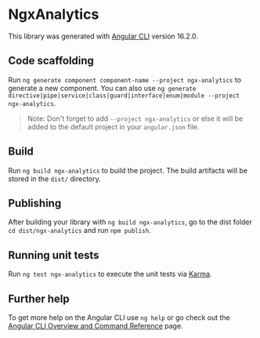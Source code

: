 # NgxAnalytics

This library was generated with [Angular CLI](https://github.com/angular/angular-cli) version 16.2.0.

## Code scaffolding

Run `ng generate component component-name --project ngx-analytics` to generate a new component. You can also use `ng generate directive|pipe|service|class|guard|interface|enum|module --project ngx-analytics`.
> Note: Don't forget to add `--project ngx-analytics` or else it will be added to the default project in your `angular.json` file. 

## Build

Run `ng build ngx-analytics` to build the project. The build artifacts will be stored in the `dist/` directory.

## Publishing

After building your library with `ng build ngx-analytics`, go to the dist folder `cd dist/ngx-analytics` and run `npm publish`.

## Running unit tests

Run `ng test ngx-analytics` to execute the unit tests via [Karma](https://karma-runner.github.io).

## Further help

To get more help on the Angular CLI use `ng help` or go check out the [Angular CLI Overview and Command Reference](https://angular.io/cli) page.
